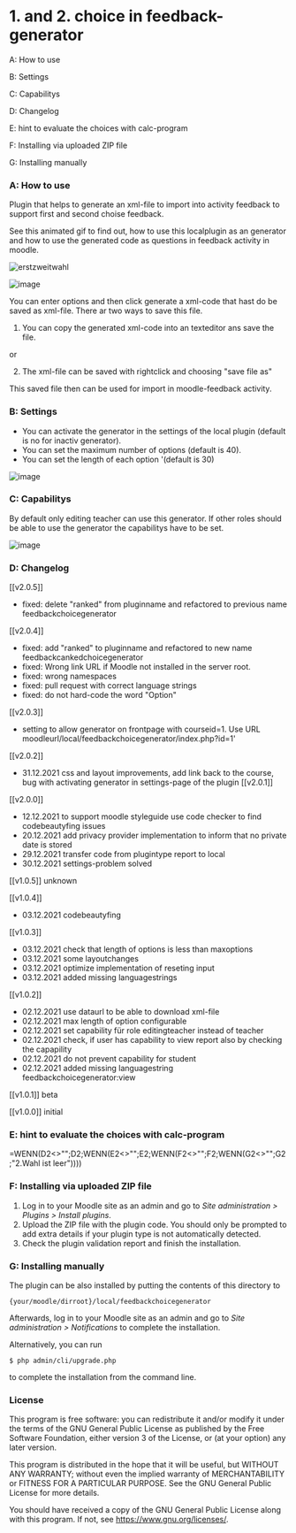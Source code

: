 # 1. and 2. choice in feedback-generator #

A: How to use 

B: Settings 

C: Capabilitys

D: Changelog 

E: hint to evaluate the choices with calc-program 

F: Installing via uploaded ZIP file

G: Installing manually


### A: How to use ###

Plugin that helps to generate an xml-file to import into activity feedback to support first and second choise feedback.

See this animated gif to find out, how to use this localplugin as an generator and how to use the generated code as questions in feedback activity in moodle.

![erstzweitwahl](https://user-images.githubusercontent.com/31856043/144657346-a58d6fd1-b3cf-4499-9a60-bf1080575483.gif)

![image](https://user-images.githubusercontent.com/31856043/147839212-c09e9810-af3f-4931-a7a8-be0a683321e2.png)

You can enter options and then click generate a xml-code that hast do be saved as xml-file. 
There ar two ways to save this file. 
1. You can copy the generated xml-code into an texteditor ans save the file. 

or

2. The xml-file can be saved with rightclick and choosing "save file as"

This saved file then can be used for import in moodle-feedback activity.



### B: Settings ###

- You can activate the generator in the settings of the local plugin (default is no for inactiv generator).
- You can set the maximum number of options (default is 40).
- You can set the length of each option '(default is 30)

![image](https://user-images.githubusercontent.com/31856043/147839230-3c9248d2-97ab-4544-8a1d-13343d93089f.png)



### C: Capabilitys ###

By default only editing teacher can use this generator. If other roles should be able to use the generator the capabilitys have to be set.

![image](https://user-images.githubusercontent.com/31856043/147839457-719c90cb-3b93-4c4b-9d14-0893228bf3d8.png)




### D: Changelog ###

[[v2.0.5]]

- fixed: delete "ranked" from pluginname and refactored to previous name feedbackchoicegenerator


[[v2.0.4]]

- fixed: add "ranked" to pluginname and refactored to new name feedbackcankedchoicegenerator
- fixed: Wrong link URL if Moodle not installed in the server root. 
- fixed: wrong namespaces
- fixed: pull request with correct language strings
- fixed: do not hard-code the word "Option"



[[v2.0.3]]

- setting to allow generator on frontpage with courseid=1. Use URL moodleurl/local/feedbackchoicegenerator/index.php?id=1'


[[v2.0.2]]

- 31.12.2021 css and layout improvements, add link back to the course, bug with activating generator in settings-page of the plugin
[[v2.0.1]]

[[v2.0.0]]

- 12.12.2021 to support moodle styleguide use code checker to find codebeautyfing issues
- 20.12.2021 add privacy provider implementation to inform that no private date is stored
- 29.12.2021 transfer code from plugintype report to local
- 30.12.2021 settings-problem solved

[[v1.0.5]]
unknown

[[v1.0.4]]

- 03.12.2021 codebeautyfing

[[v1.0.3]]

- 03.12.2021 check that length of options is less than maxoptions
- 03.12.2021 some layoutchanges
- 03.12.2021 optimize implementation of reseting input
- 03.12.2021 added missing languagestrings


[[v1.0.2]]

- 02.12.2021 use dataurl to be able to download xml-file
- 02.12.2021 max length of option configurable
- 02.12.2021 set capability für role editingteacher instead of teacher
- 02.12.2021 check, if user has capability to view report also by checking the capapility
- 02.12.2021 do not prevent capability for student
- 02.12.2021 added missing languagestring feedbackchoicegenerator:view


[[v1.0.1]] beta

[[v1.0.0]] initial


### E: hint to evaluate the choices with calc-program ###
=WENN(D2<>"";D2;WENN(E2<>"";E2;WENN(F2<>"";F2;WENN(G2<>"";G2;"2.Wahl ist leer"))))


### F: Installing via uploaded ZIP file ###

1. Log in to your Moodle site as an admin and go to _Site administration >
   Plugins > Install plugins_.
2. Upload the ZIP file with the plugin code. You should only be prompted to add
   extra details if your plugin type is not automatically detected.
3. Check the plugin validation report and finish the installation.

### G: Installing manually ###

The plugin can be also installed by putting the contents of this directory to

    {your/moodle/dirroot}/local/feedbackchoicegenerator

Afterwards, log in to your Moodle site as an admin and go to _Site administration >
Notifications_ to complete the installation.

Alternatively, you can run

    $ php admin/cli/upgrade.php

to complete the installation from the command line.

### License ###



This program is free software: you can redistribute it and/or modify it under
the terms of the GNU General Public License as published by the Free Software
Foundation, either version 3 of the License, or (at your option) any later
version.

This program is distributed in the hope that it will be useful, but WITHOUT ANY
WARRANTY; without even the implied warranty of MERCHANTABILITY or FITNESS FOR A
PARTICULAR PURPOSE.  See the GNU General Public License for more details.

You should have received a copy of the GNU General Public License along with
this program.  If not, see <https://www.gnu.org/licenses/>.

